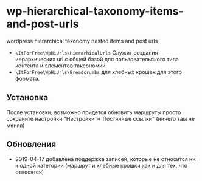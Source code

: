 # wp-hierarchical-taxonomy-items-and-post-urls
wordpress hierarchical taxonomy nested items and post urls


* `\ItForFree\WpHiUrls\HierarhicalUrls` Служит  создания иерархических url с общей базой для пользовательского 
типа контента и элементов таксономии 
* `\ItForFree\WpHiUrls\Breadcrumbs` для хлебных крошек для этого формата.


## Установка

После установки, возможно придется обновить маршруты просто сохраните настройки "Настройки -> Постянные ссылки" (ничего там не меняя)

## Обновления

* 2019-04-17 добавлена поддержка записей, которые не относится ни к одной категории (маршрут и хлебные крошки как и для тех, что относятся)

